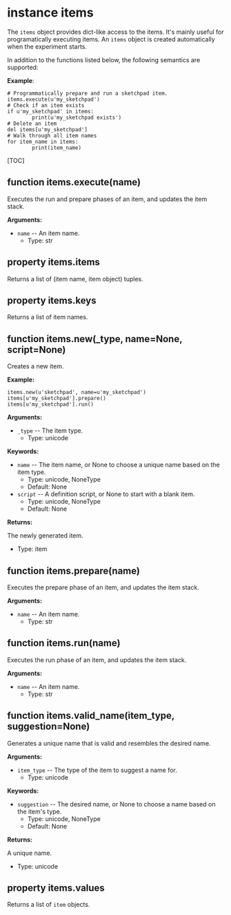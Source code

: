 <div class="ClassDoc YAMLDoc" id="items" markdown="1">

# instance __items__

The `items` object provides dict-like access to the items. It's mainly
useful for programatically executing items. An `items` object is created
automatically when the experiment starts.

In addition to the functions listed below, the following semantics are
supported:

__Example__:

~~~ .python
# Programmatically prepare and run a sketchpad item.
items.execute(u'my_sketchpad')
# Check if an item exists
if u'my_sketchpad' in items:
        print(u'my_sketchpad exists')
# Delete an item
del items[u'my_sketchpad']
# Walk through all item names
for item_name in items:
        print(item_name)
~~~

[TOC]

<div class="FunctionDoc YAMLDoc" id="items-execute" markdown="1">

## function __items\.execute__\(name\)

Executes the run and prepare phases of an item, and updates the item stack.

__Arguments:__

- `name` -- An item name.
	- Type: str

</div>

<div class="PropertyDoc YAMLDoc" id="items-items" markdown="1">

## property __items.items__

Returns a list of (item name, item object) tuples.

</div>

<div class="PropertyDoc YAMLDoc" id="items-keys" markdown="1">

## property __items.keys__

Returns a list of item names.

</div>

<div class="FunctionDoc YAMLDoc" id="items-new" markdown="1">

## function __items\.new__\(\_type, name=None, script=None\)

Creates a new item.

__Example:__

~~~ .python
items.new(u'sketchpad', name=u'my_sketchpad')
items[u'my_sketchpad'].prepare()
items[u'my_sketchpad'].run()
~~~

__Arguments:__

- `_type` -- The item type.
	- Type: unicode

__Keywords:__

- `name` -- The item name, or None to choose a unique name based on the item type.
	- Type: unicode, NoneType
	- Default: None
- `script` -- A definition script, or None to start with a blank item.
	- Type: unicode, NoneType
	- Default: None

__Returns:__

The newly generated item.

- Type: item

</div>

<div class="FunctionDoc YAMLDoc" id="items-prepare" markdown="1">

## function __items\.prepare__\(name\)

Executes the prepare phase of an item, and updates the item stack.

__Arguments:__

- `name` -- An item name.
	- Type: str

</div>

<div class="FunctionDoc YAMLDoc" id="items-run" markdown="1">

## function __items\.run__\(name\)

Executes the run phase of an item, and updates the item stack.

__Arguments:__

- `name` -- An item name.
	- Type: str

</div>

<div class="FunctionDoc YAMLDoc" id="items-valid_name" markdown="1">

## function __items\.valid\_name__\(item\_type, suggestion=None\)

Generates a unique name that is valid and resembles the desired name.

__Arguments:__

- `item_type` -- The type of the item to suggest a name for.
	- Type: unicode

__Keywords:__

- `suggestion` -- The desired name, or None to choose a name based on the item's type.
	- Type: unicode, NoneType
	- Default: None

__Returns:__

A unique name.

- Type: unicode

</div>

<div class="PropertyDoc YAMLDoc" id="items-values" markdown="1">

## property __items.values__

Returns a list of `item` objects.

</div>

</div>

